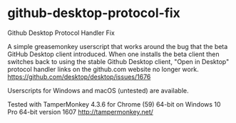 # github-desktop-protocol-fix
Github Desktop Protocol Handler Fix

A simple greasemonkey userscript that works around the bug that the beta GitHub Desktop client introduced. When one installs the beta client then switches back to using the stable Github Desktop client, "Open in Desktop" protocol handler links on the github.com website no longer work.
https://github.com/desktop/desktop/issues/1676

Userscripts for Windows and macOS (untested) are available.

Tested with TamperMonkey 4.3.6 for Chrome (59) 64-bit on Windows 10 Pro 64-bit version 1607 
http://tampermonkey.net/